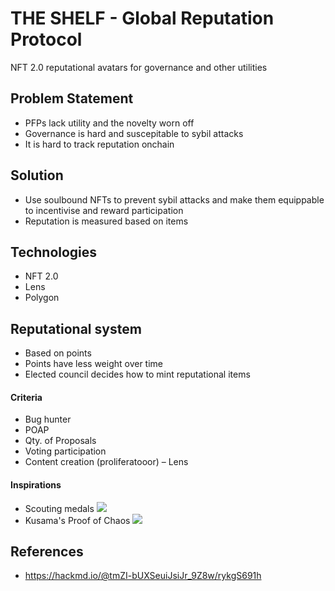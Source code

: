 # THE SHELF - Global Reputation Protocol
NFT 2.0 reputational avatars for governance and other utilities

## Problem Statement
- PFPs lack utility and the novelty worn off
- Governance is hard and suscepitable to sybil attacks
- It is hard to track reputation onchain

## Solution
- Use soulbound NFTs to prevent sybil attacks and make them equippable to incentivise and reward participation
- Reputation is measured based on items

## Technologies
- NFT 2.0
- Lens
- Polygon

## Reputational system
- Based on points
- Points have less weight over time
- Elected council decides how to mint reputational items

#### Criteria
- Bug hunter
- POAP
- Qty. of Proposals 
- Voting participation
- Content creation (proliferatooor) – Lens

#### Inspirations
- Scouting medals
![](https://hackmd.io/_uploads/SkIJwvcn3.png)
- Kusama's Proof of Chaos
![](https://hackmd.io/_uploads/HyCFpwc22.jpg)

## References
- https://hackmd.io/@tmZI-bUXSeuiJsiJr_9Z8w/rykgS691h
